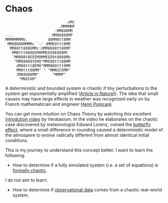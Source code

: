 # Chaos

```
                           .oMc
                        .MMMMMP
                      .MM888MM
....                .MM88888MP
MMMMMMMMb.         d8MM8tt8MM
 MM88888MMMMc `:' dMME8ttt8MM
  MM88tt888EMMc:dMM8E88tt88MP
   MM8ttt888EEM8MMEEE8E888MC
   `MM888t8EEEM8MMEEE8t8888Mb
    "MM88888tEM8"MME88ttt88MM
     dM88ttt8EM8"MMM888ttt8MM
     MM8ttt88MM" " "MMNICKMM"
     3M88888MM"      "MMMP"
      "MNICKM"
```

A deterministic and bounded system is chaotic if tiny perturbations to the system get exponentially amplified ([Article in Nature](https://www.nature.com/articles/s42003-019-0715-9)]). The idea that small causes may have large effects in weather was recognized early on by French mathematician and engineer [Henri Poincaré](https://en.wikipedia.org/wiki/Henri_Poincar%C3%A9).

You can get more intuition on Chaos Theory by watching this excellent [introdution video](https://youtu.be/fDek6cYijxI) by Veratasium. In the video he elaborates on the chaotic case discovered by meteorologist Edward Lorenz, coined the [butterfly effect](https://en.wikipedia.org/wiki/Butterfly_effect), where a small difference in rounding caused a deterministic model of the atmospere to evolve radically different from almost identical initial conditions.

This is my journey to understand this concept better. I want to learn the following.

- How to determine if a fully simulated system (i.e. a set of equations) is [formally chaotic](https://www.maths.usyd.edu.au/u/gottwald/preprints/chaos1.pdf).

I do not aim to learn:

- How to determine if [observational data](https://www.nature.com/articles/s42003-019-0715-9) comes from a chaotic real-world system.

